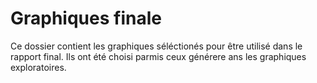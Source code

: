# Graphiques finale

Ce dossier contient les graphiques séléctionés pour être utilisé dans le rapport final. Ils ont été choisi parmis ceux générere ans les graphiques exploratoires.